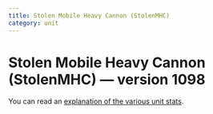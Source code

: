 ```yaml
---
title: Stolen Mobile Heavy Cannon (StolenMHC)
category: unit
---
```


# Stolen Mobile Heavy Cannon (StolenMHC) — version 1098

You can read an [explanation  of the various unit stats](unitexplained.md).

